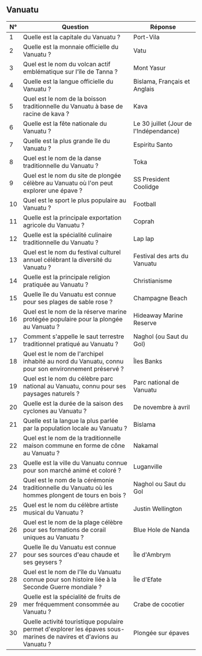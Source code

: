 ## Vanuatu

| N° | Question                                                                                                            | Réponse                                |
|----|---------------------------------------------------------------------------------------------------------------------|----------------------------------------|
| 1  | Quelle est la capitale du Vanuatu ?                                                                                 | Port-Vila                              |
| 2  | Quelle est la monnaie officielle du Vanuatu ?                                                                       | Vatu                                   |
| 3  | Quel est le nom du volcan actif emblématique sur l'île de Tanna ?                                                   | Mont Yasur                             |
| 4  | Quelle est la langue officielle du Vanuatu ?                                                                        | Bislama, Français et Anglais           |
| 5  | Quel est le nom de la boisson traditionnelle du Vanuatu à base de racine de kava ?                                  | Kava                                   |
| 6  | Quelle est la fête nationale du Vanuatu ?                                                                           | Le 30 juillet (Jour de l'Indépendance) |
| 7  | Quelle est la plus grande île du Vanuatu ?                                                                          | Espiritu Santo                         |
| 8  | Quel est le nom de la danse traditionnelle du Vanuatu ?                                                             | Toka                                   |
| 9  | Quel est le nom du site de plongée célèbre au Vanuatu où l'on peut explorer une épave ?                             | SS President Coolidge                  |
| 10 | Quel est le sport le plus populaire au Vanuatu ?                                                                    | Football                               |
| 11 | Quelle est la principale exportation agricole du Vanuatu ?                                                          | Coprah                                 |
| 12 | Quelle est la spécialité culinaire traditionnelle du Vanuatu ?                                                      | Lap lap                                |
| 13 | Quel est le nom du festival culturel annuel célébrant la diversité du Vanuatu ?                                     | Festival des arts du Vanuatu           |
| 14 | Quelle est la principale religion pratiquée au Vanuatu ?                                                            | Christianisme                          |
| 15 | Quelle île du Vanuatu est connue pour ses plages de sable rose ?                                                    | Champagne Beach                        |
| 16 | Quel est le nom de la réserve marine protégée populaire pour la plongée au Vanuatu ?                                | Hideaway Marine Reserve                |
| 17 | Comment s'appelle le saut terrestre traditionnel pratiqué au Vanuatu ?                                              | Naghol (ou Saut du Gol)                |
| 18 | Quel est le nom de l'archipel inhabité au nord du Vanuatu, connu pour son environnement préservé ?                  | Îles Banks                             |
| 19 | Quel est le nom du célèbre parc national au Vanuatu, connu pour ses paysages naturels ?                             | Parc national de Vanuatu               |
| 20 | Quelle est la durée de la saison des cyclones au Vanuatu ?                                                          | De novembre à avril                    |
| 21 | Quelle est la langue la plus parlée par la population locale au Vanuatu ?                                           | Bislama                                |
| 22 | Quel est le nom de la traditionnelle maison commune en forme de cône au Vanuatu ?                                   | Nakamal                                |
| 23 | Quelle est la ville du Vanuatu connue pour son marché animé et coloré ?                                             | Luganville                             |
| 24 | Quel est le nom de la cérémonie traditionnelle du Vanuatu où les hommes plongent de tours en bois ?                 | Naghol ou Saut du Gol                  |
| 25 | Quel est le nom du célèbre artiste musical du Vanuatu ?                                                             | Justin Wellington                      |
| 26 | Quel est le nom de la plage célèbre pour ses formations de corail uniques au Vanuatu ?                              | Blue Hole de Nanda                     |
| 27 | Quelle île du Vanuatu est connue pour ses sources d'eau chaude et ses geysers ?                                     | Île d'Ambrym                           |
| 28 | Quel est le nom de l'île du Vanuatu connue pour son histoire liée à la Seconde Guerre mondiale ?                    | Île d'Efate                            |
| 29 | Quelle est la spécialité de fruits de mer fréquemment consommée au Vanuatu ?                                        | Crabe de cocotier                      |
| 30 | Quelle activité touristique populaire permet d'explorer les épaves sous-marines de navires et d'avions au Vanuatu ? | Plongée sur épaves                     |
